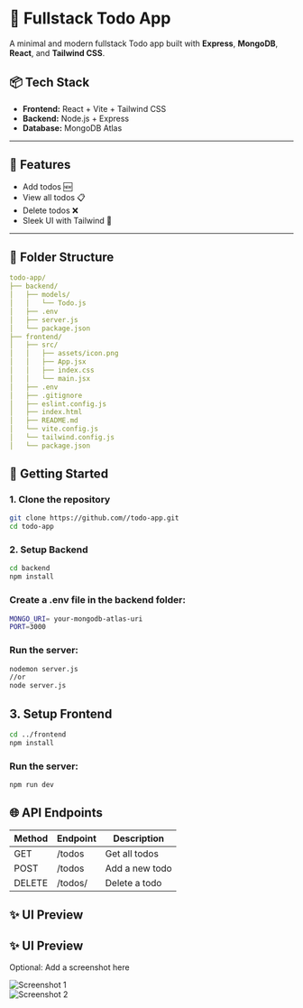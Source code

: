 # 📝 Fullstack Todo App

A minimal and modern fullstack Todo app built with **Express**, **MongoDB**, **React**, and **Tailwind CSS**.

## 📦 Tech Stack

- **Frontend:** React + Vite + Tailwind CSS
- **Backend:** Node.js + Express
- **Database:** MongoDB Atlas

---

## 🔧 Features

- Add todos 🆕
- View all todos 📋
- Delete todos ❌
- Sleek UI with Tailwind 🌈

---

## 📁 Folder Structure

```yaml
todo-app/
├── backend/
│   ├── models/
│   │   └── Todo.js
│   ├── .env
│   ├── server.js
│   └── package.json
├── frontend/
│   ├── src/
│   │   ├── assets/icon.png
│   │   ├── App.jsx
│   │   ├── index.css
│   │   └── main.jsx
│   ├── .env
│   ├── .gitignore
│   ├── eslint.config.js
│   ├── index.html
│   ├── README.md
│   └── vite.config.js
│   └── tailwind.config.js
│   └── package.json
```

## 🚀 Getting Started

### 1. Clone the repository

```bash
git clone https://github.com//todo-app.git
cd todo-app
```

### 2. Setup Backend

```bash
cd backend
npm install
```

### Create a .env file in the backend folder:

```bash
MONGO_URI= your-mongodb-atlas-uri
PORT=3000
```

### Run the server:

```bash
nodemon server.js
//or
node server.js
```

## 3. Setup Frontend

```bash
cd ../frontend
npm install
```
### Run the server:

```bash
npm run dev
```

## 🌐 API Endpoints

| Method | Endpoint | Description       |
|--------|----------|-------------------|
| GET    | /todos   | Get all todos     |
| POST   | /todos   | Add a new todo    |
| DELETE | /todos/  | Delete a todo     |

## ✨ UI Preview

## ✨ UI Preview

Optional: Add a screenshot here

![Screenshot 1](screenshot/1.png)  
![Screenshot 2](screenshot/2.png)
